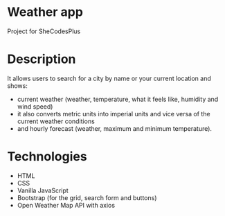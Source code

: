 # Weather app
Project for SheCodesPlus
# Description
It allows users to search for a city by name or your current location 
and shows:
- current weather (weather, temperature, what it feels like, humidity and wind speed) 
- it also converts metric units into imperial units and vice versa of the current weather conditions
- and hourly forecast (weather, maximum and minimum temperature).
# Technologies
- HTML
- CSS
- Vanilla JavaScript
- Bootstrap (for the grid, search form and buttons)
- Open Weather Map API with axios

